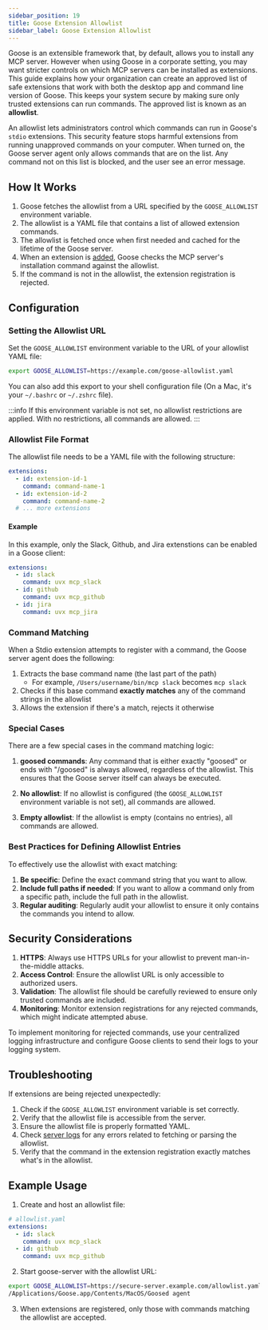 ```yaml
---
sidebar_position: 19
title: Goose Extension Allowlist
sidebar_label: Goose Extension Allowlist
---
```


Goose is an extensible framework that, by default, allows you to install any MCP server. However when using Goose in a corporate setting, you may want stricter controls on which MCP servers can be installed as extensions. This guide explains how your organization can create an approved list of safe extensions that work with both the desktop app and command line version of Goose. This keeps your system secure by making sure only trusted extensions can run commands. The approved list is known as an **allowlist**.

An allowlist lets administrators control which commands can run in Goose's `stdio` extensions. This security feature stops harmful extensions from running unapproved commands on your computer. When turned on, the Goose server agent only allows commands that are on the list. Any command not on this list is blocked, and the user see an error message.


## How It Works

1. Goose fetches the allowlist from a URL specified by the `GOOSE_ALLOWLIST` environment variable.
2. The allowlist is a YAML file that contains a list of allowed extension commands.
3. The allowlist is fetched once when first needed and cached for the lifetime of the Goose server.
4. When an extension is [added](/docs/getting-started/using-extensions#adding-extensions), Goose checks the MCP server's installation command against the allowlist.
5. If the command is not in the allowlist, the extension registration is rejected.

## Configuration

### Setting the Allowlist URL

Set the `GOOSE_ALLOWLIST` environment variable to the URL of your allowlist YAML file:

```bash
export GOOSE_ALLOWLIST=https://example.com/goose-allowlist.yaml
```

You can also add this export to your shell configuration file (On a Mac, it's your `~/.bashrc` or `~/.zshrc` file). 

:::info
If this environment variable is not set, no allowlist restrictions are applied. With no restrictions, all commands are allowed.
:::

### Allowlist File Format

The allowlist file needs to be a YAML file with the following structure:

```yaml
extensions:
  - id: extension-id-1
    command: command-name-1
  - id: extension-id-2
    command: command-name-2
  # ... more extensions
```

#### Example
In this example, only the Slack, Github, and Jira extenstions can be enabled in a Goose client: 
```yaml
extensions:
  - id: slack
    command: uvx mcp_slack
  - id: github
    command: uvx mcp_github
  - id: jira
    command: uvx mcp_jira
```

### Command Matching

When a Stdio extension attempts to register with a command, the Goose server agent does the following:

1. Extracts the base command name (the last part of the path)
   - For example, `/Users/username/bin/mcp slack` becomes `mcp slack`
2. Checks if this base command **exactly matches** any of the command strings in the allowlist
3. Allows the extension if there's a match, rejects it otherwise

### Special Cases

There are a few special cases in the command matching logic:

1. **goosed commands**: Any command that is either exactly "goosed" or ends with "/goosed" is always allowed, regardless of the allowlist. This ensures that the Goose server itself can always be executed.

2. **No allowlist**: If no allowlist is configured (the `GOOSE_ALLOWLIST` environment variable is not set), all commands are allowed.

3. **Empty allowlist**: If the allowlist is empty (contains no entries), all commands are allowed.

### Best Practices for Defining Allowlist Entries

To effectively use the allowlist with exact matching:

1. **Be specific**: Define the exact command string that you want to allow.
2. **Include full paths if needed**: If you want to allow a command only from a specific path, include the full path in the allowlist.
3. **Regular auditing**: Regularly audit your allowlist to ensure it only contains the commands you intend to allow.

## Security Considerations

1. **HTTPS**: Always use HTTPS URLs for your allowlist to prevent man-in-the-middle attacks.
2. **Access Control**: Ensure the allowlist URL is only accessible to authorized users.
3. **Validation**: The allowlist file should be carefully reviewed to ensure only trusted commands are included.
4. **Monitoring**: Monitor extension registrations for any rejected commands, which might indicate attempted abuse.

To implement monitoring for rejected commands, use your centralized logging infrastructure and configure Goose clients to send their logs to your logging system.

## Troubleshooting

If extensions are being rejected unexpectedly:

1. Check if the `GOOSE_ALLOWLIST` environment variable is set correctly.
2. Verify that the allowlist file is accessible from the server.
3. Ensure the allowlist file is properly formatted YAML.
4. Check [server logs](/docs/guides/logs) for any errors related to fetching or parsing the allowlist.
5. Verify that the command in the extension registration exactly matches what's in the allowlist.

## Example Usage

1. Create and host an allowlist file:

```yaml
# allowlist.yaml
extensions:
  - id: slack
    command: uvx mcp_slack
  - id: github
    command: uvx mcp_github
```

2. Start goose-server with the allowlist URL:

```bash
export GOOSE_ALLOWLIST=https://secure-server.example.com/allowlist.yaml
/Applications/Goose.app/Contents/MacOS/Goosed agent
```

3. When extensions are registered, only those with commands matching the allowlist are accepted.